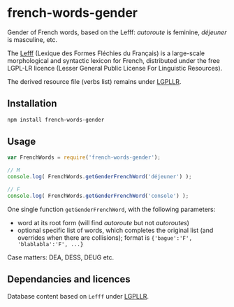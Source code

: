 # french-words-gender

Gender of French words, based on the Lefff: _autoroute_ is feminine, _déjeuner_ is masculine, etc.

The [Lefff](http://pauillac.inria.fr/~sagot/index.html#lefff) (Lexique des Formes Fléchies du Français) is a large-scale morphological and syntactic lexicon for French, distributed under the free LGPL-LR licence (Lesser General Public License For Linguistic Resources).

The derived resource file (verbs list) remains under [LGPLLR](http://www.labri.fr/perso/clement/lefff/licence-LGPLLR.html).

## Installation 
```sh
npm install french-words-gender
```

## Usage

```javascript
var FrenchWords = require('french-words-gender');

// M
console.log( FrenchWords.getGenderFrenchWord('déjeuner') );

// F
console.log( FrenchWords.getGenderFrenchWord('console') );
```

One single function `getGenderFrenchWord`, with the following parameters:

* word at its root form (will find _autoroute_ but not _autoroutes_)
* optional specific list of words, which completes the original list (and overrides when there are collisions); format is `{'bague':'F', 'blablabla':'F', ...}`

Case matters: DEA, DESS, DEUG etc.


## Dependancies and licences

Database content based on `Lefff` under [LGPLLR](http://www.labri.fr/perso/clement/lefff/licence-LGPLLR.html).

